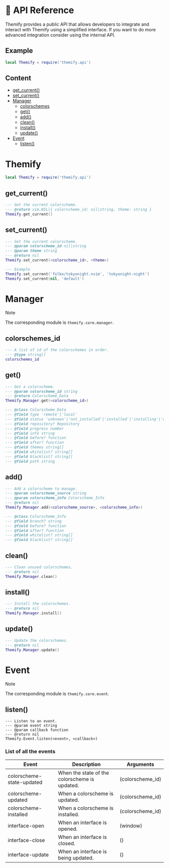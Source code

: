 # 🔌 API Reference

Themify provides a public API that allows developers to integrate and interact with Themify using a simplified interface. If you want to do more advanced integration consider using the internal API.

## Example

```lua
local Themify = require('themify.api')
```

## Content

- [get_current()](#get_current)
- [set_current()](#set_current)
- [Manager](#manager)
  - [colorschemes](#colorschemes)
  - [get()](#get)
  - [add()](#add)
  - [clean()](#clean)
  - [install()](#install)
  - [update()](#update)
- [Event](#event)
  - [listen()](#listen)

# Themify

```lua
local Themify = require('themify.api')
```

## get_current()

```lua
--- Get the current colorscheme.
--- @return vim.NIL|{ colorscheme_id: nil|string, theme: string }
Themify.get_current()
```

## set_current()

```lua
--- Set the current colorscheme.
--- @param colorscheme_id nil|string
--- @param theme string
--- @return nil
Themify.set_current(<colorscheme_id>, <theme>)

--- Example
Themify.set_current('folke/tokyonight.nvim', 'tokyonight-night')
Themify.set_current(nil, 'default')
```

# Manager

> [!NOTE]
> The corresponding module is `themify.core.manager`.

## colorschemes_id

```lua
--- A list of id of the colorschemes in order.
--- @type string[]
colorschemes_id
```

## get()

```lua
--- Get a colorscheme.
--- @param colorscheme_id string
--- @return Colorscheme_Data
Themify.Manager.get(<colorscheme_id>)

--- @class Colorscheme_Data
--- @field type 'remote'|'local'
--- @field status 'unknown'|'not_installed'|'installed'|'installing'|'updating'|'failed'
--- @field repository? Repository
--- @field progress number
--- @field info string
--- @field before? function
--- @field after? function
--- @field themes string[]
--- @field whitelist? string[]
--- @field blacklist? string[]
--- @field path string
```

## add()

```lua
--- Add a colorscheme to manage.
--- @param colorscheme_source string
--- @param colorscheme_info Colorscheme_Info
--- @return nil
Themify.Manager.add(<colorscheme_source>, <colorscheme_info>)

--- @class Colorscheme_Info
--- @field branch? string
--- @field before? function
--- @field after? function
--- @field whitelist? string[]
--- @field blacklist? string[]
```

## clean()

```lua
--- Clean unused colorschemes.
--- @return nil
Themify.Manager.clean()
```

## install()

```lua
--- Install the colorschemes.
--- @return nil
Themify.Manager.install()
```

## update()

```lua
--- Update the colorschemes.
--- @return nil
Themify.Manager.update()
```

# Event

> [!NOTE]
> The corresponding module is `themify.core.event`.

## listen()

```
--- Listen to an event.
--- @param event string
--- @param callback function
--- @return nil
Themify.Event.listen(<event>, <callback>)
```

### List of all the events

| Event                     | Description                                   | Arguments        |
| ---                       | ---                                           | ---              |
| colorscheme-state-updated | When the state of the colorscheme is updated. | (colorscheme_id) |
| colorscheme-updated       | When a colorscheme is updated.                | (colorscheme_id) |
| colorscheme-installed     | When a colorscheme is installed.              | (colorscheme_id) |
| interface-open            | When an interface is opened.                  | (window)         |
| interface-close           | When an interface is closed.                  | ()               |
| interface-update          | When an interface is being updated.           | ()
